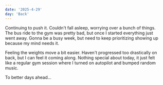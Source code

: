 ```yaml
---
date: '2025-4-29'
day: 'Back'
---
```


Continuing to push it. Couldn't fall asleep, worrying over a bunch of things. The bus ride to the gym was pretty bad, but once I started everything just went away. Gonna be a busy week, but need to keep prioritizing showing up because my mind needs it.

Feeling the weights move a bit easier. Haven't progressed too drastically on back, but I can feel it coming along. Nothing special about today, it just felt like a regular gym session where I turned on autopilot and bumped random music.

To better days ahead...